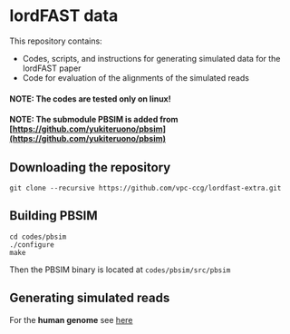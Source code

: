 # lordFAST data
This repository contains:

* Codes, scripts, and instructions for generating simulated data for the lordFAST paper
* Code for evaluation of the alignments of the simulated reads

#### NOTE: The codes are tested only on linux!
#### NOTE: The submodule PBSIM is added from [https://github.com/yukiteruono/pbsim](https://github.com/yukiteruono/pbsim)

## Downloading the repository
```
git clone --recursive https://github.com/vpc-ccg/lordfast-extra.git
```

## Building PBSIM
```
cd codes/pbsim
./configure
make
```
Then the PBSIM binary is located at `codes/pbsim/src/pbsim`

## Generating simulated reads
For the **human genome** see [here](https://github.com/vpc-ccg/lordfast-extra/blob/master/docs/sim_human.md)
